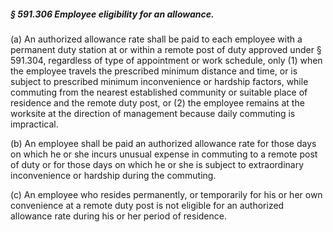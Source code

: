 ##### § 591.306 Employee eligibility for an allowance. #####

(a) An authorized allowance rate shall be paid to each employee with a permanent duty station at or within a remote post of duty approved under § 591.304, regardless of type of appointment or work schedule, only (1) when the employee travels the prescribed minimum distance and time, or is subject to prescribed minimum inconvenience or hardship factors, while commuting from the nearest established community or suitable place of residence and the remote duty post, or (2) the employee remains at the worksite at the direction of management because daily commuting is impractical.

(b) An employee shall be paid an authorized allowance rate for those days on which he or she incurs unusual expense in commuting to a remote post of duty or for those days on which he or she is subject to extraordinary inconvenience or hardship during the commuting.

(c) An employee who resides permanently, or temporarily for his or her own convenience at a remote duty post is not eligible for an authorized allowance rate during his or her period of residence.